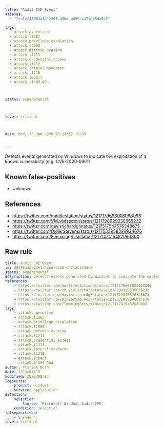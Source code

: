 ```yaml
---
title: "Audit CVE Event"
aliases:
  - "/rule/48d91a3a-2363-43ba-a456-ca71ac3da5c2"

tags:
  - attack.execution
  - attack.t1203
  - attack.privilege_escalation
  - attack.t1068
  - attack.defense_evasion
  - attack.t1211
  - attack.credential_access
  - attack.t1212
  - attack.lateral_movement
  - attack.t1210
  - attack.impact
  - attack.t1499.004



status: experimental



level: critical



date: Wed, 15 Jan 2020 21:23:32 +0100


---
```


Detects events generated by Windows to indicate the exploitation of a known vulnerability (e.g. CVE-2020-0601)

<!--more-->


## Known false-positives

* Unknown



## References

* https://twitter.com/mattifestation/status/1217179698008068096
* https://twitter.com/VM_vivisector/status/1217190929330655232
* https://twitter.com/davisrichardg/status/1217517547576348673
* https://twitter.com/DidierStevens/status/1217533958096924676
* https://twitter.com/FlemmingRiis/status/1217147415482060800


## Raw rule
```yaml
title: Audit CVE Event
id: 48d91a3a-2363-43ba-a456-ca71ac3da5c2
status: experimental
description: Detects events generated by Windows to indicate the exploitation of a known vulnerability (e.g. CVE-2020-0601)
references:
    - https://twitter.com/mattifestation/status/1217179698008068096
    - https://twitter.com/VM_vivisector/status/1217190929330655232
    - https://twitter.com/davisrichardg/status/1217517547576348673
    - https://twitter.com/DidierStevens/status/1217533958096924676
    - https://twitter.com/FlemmingRiis/status/1217147415482060800
tags:
    - attack.execution
    - attack.t1203
    - attack.privilege_escalation
    - attack.t1068
    - attack.defense_evasion
    - attack.t1211
    - attack.credential_access
    - attack.t1212
    - attack.lateral_movement
    - attack.t1210
    - attack.impact
    - attack.t1499.004
author: Florian Roth
date: 2020/01/15
modified: 2020/08/23
logsource:
    product: windows
    service: application
detection:
    selection:
        Source: 'Microsoft-Windows-Audit-CVE'
    condition: selection
falsepositives:
    - Unknown
level: critical


```
